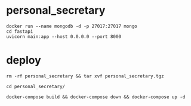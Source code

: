 # personal_secretary
```
docker run --name mongodb -d -p 27017:27017 mongo
cd fastapi
uvicorn main:app --host 0.0.0.0 --port 8000
```

# deploy
```
rm -rf personal_secretary && tar xvf personal_secretary.tgz
```

```
cd personal_secretary/
```

```
docker-compose build && docker-compose down && docker-compose up -d
```